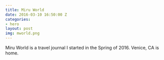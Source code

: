 ```yaml
---
title: Miru World
date: 2016-03-10 16:50:00 Z
categories:
- hero
layout: post
img: mworld.png
---
```


Miru World is a travel journal I started in the Spring of 2016. Venice, CA is home.
